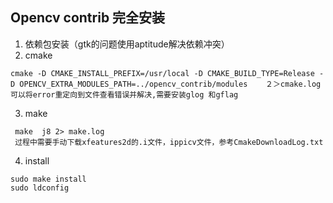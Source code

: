 ## Opencv contrib 完全安装
1. 依赖包安装（gtk的问题使用aptitude解决依赖冲突）
2. cmake 
```
cmake -D CMAKE_INSTALL_PREFIX=/usr/local -D CMAKE_BUILD_TYPE=Release -D OPENCV_EXTRA_MODULES_PATH=../opencv_contrib/modules    ２＞cmake.log
可以将error重定向到文件查看错误并解决,需要安装glog 和gflag 
```
  
3. make

``` 
 make  j8 2> make.log 
 过程中需要手动下载xfeatures2d的.i文件，ippicv文件，参考CmakeDownloadLog.txt  
```

  
4. install
```  
sudo make install 
sudo ldconfig
  
```


